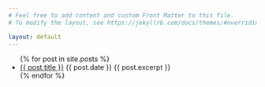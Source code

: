 ```yaml
---
# Feel free to add content and custom Front Matter to this file.
# To modify the layout, see https://jekyllrb.com/docs/themes/#overriding-theme-defaults

layout: default
---
```


<ul>
  {% for post in site.posts %}
    <li>
      <a href="{{ post.url | relative_url }}">{{ post.title }}</a>
      {{ post.date }}
      {{ post.excerpt }}
    </li>
  {% endfor %}
</ul>
